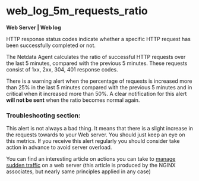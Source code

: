 # web_log_5m_requests_ratio

**Web Server | Web log**

HTTP response status codes indicate whether a specific HTTP request has been successfully completed
or not.

The Netdata Agent calculates the ratio of successful HTTP requests over the last 5 minutes, compared
with the previous 5 minutes. These requests consist of 1xx, 2xx, 304, 401 response codes.

There is a warning alert when the percentage of requests is increased more than 25% in the
last 5 minutes compared with the previous 5 minutes and in critical when it increased more than 50%.
A clear notification for this alert **will not be sent** when the ratio becomes normal again.

### Troubleshooting section:

This alert is not always a bad thing. It means that there is a slight increase in the
requests towards to your Web server. You should just keep an eye on this metrics. If you receive
this alert regularly you should consider take action in advance to avoid server overload.

You can find an interesting article on actions you can take
to [manage sudden traffic](https://www.nginx.com/blog/how-to-manage-sudden-traffic-surges-server-overload/)
on a web server (this article is produced by the NGINX associates, but nearly same principles
applied in any case)
